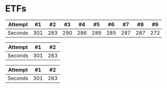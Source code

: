 # ETFs

Attempt | #1 | #2 | #3 | #4 | #5 | #6 | #7 | #8 | #9 | #10 | #11
--- | --- | --- | --- |--- |--- |--- |--- |--- |--- |--- |---
Seconds | 301 | 283 | 290 | 286 | 289 | 285 | 287 | 287 | 272 | 276 | 269

| Attempt | #1 | #2 |
| :---: | :---: | :---: |
| Seconds | 301 | 283 |

| Attempt | #1  | #2  |
| :-----: | :-: | :-: |
| Seconds | 301 | 283 |
